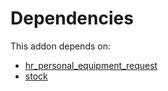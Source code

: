 # Dependencies

This addon depends on:

- [hr_personal_equipment_request](https://github.com/bringout/oca-technical)
- [stock](https://github.com/bringout/oca-ocb-warehouse/tree/1135de9279731def9c756b5192f8860b5a0e7e59/odoo-bringout-oca-ocb-stock)
